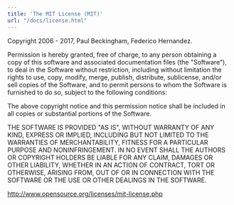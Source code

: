 ```yaml
---
title: 'The MIT License (MIT)'
url: "/docs/license.html"
---
```

<div class="col-md-10 main">
 <div class="row">
  <a name="how">
  </a>
  <p>
   Copyright 2006 - 2017, Paul Beckingham, Federico Hernandez.
  </p>
  <p>
   Permission is hereby granted, free of charge, to any person obtaining a copy
              of this software and associated documentation files (the "Software"), to deal
              in the Software without restriction, including without limitation the rights
              to use, copy, modify, merge, publish, distribute, sublicense, and/or sell
              copies of the Software, and to permit persons to whom the Software is
              furnished to do so, subject to the following conditions:
  </p>
  <p>
   The above copyright notice and this permission notice shall be included
              in all copies or substantial portions of the Software.
  </p>
  <p>
   THE SOFTWARE IS PROVIDED "AS IS", WITHOUT WARRANTY OF ANY KIND, EXPRESS
              OR IMPLIED, INCLUDING BUT NOT LIMITED TO THE WARRANTIES OF MERCHANTABILITY,
              FITNESS FOR A PARTICULAR PURPOSE AND NONINFRINGEMENT. IN NO EVENT SHALL
              THE AUTHORS OR COPYRIGHT HOLDERS BE LIABLE FOR ANY CLAIM, DAMAGES OR OTHER
              LIABILITY, WHETHER IN AN ACTION OF CONTRACT, TORT OR OTHERWISE, ARISING FROM,
              OUT OF OR IN CONNECTION WITH THE SOFTWARE OR THE USE OR OTHER DEALINGS IN THE
              SOFTWARE.
   <p>
    <p>
     <a href="http://www.opensource.org/licenses/mit-license.php">
      http://www.opensource.org/licenses/mit-license.php
     </a>
    </p>
   </p>
  </p>
 </div>
 <br/>
 <br/>
</div>

